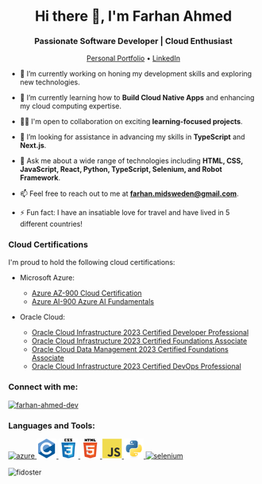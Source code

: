 <h1 align="center">Hi there 👋, I'm Farhan Ahmed</h1>
<h3 align="center">Passionate Software Developer | Cloud Enthusiast</h3>

<p align="center">
  <a href="https://farhan.fi">Personal Portfolio</a> •
  <a href="https://www.linkedin.com/in/farhan-ahmed-dev/">LinkedIn</a>
</p>

- 🔭 I’m currently working on honing my development skills and exploring new technologies.

- 🌱 I’m currently learning how to **Build Cloud Native Apps** and enhancing my cloud computing expertise.

- 👨‍💻 I'm open to collaboration on exciting **learning-focused projects**.

- 🤝 I’m looking for assistance in advancing my skills in **TypeScript** and **Next.js**.

- 💬 Ask me about a wide range of technologies including **HTML, CSS, JavaScript, React, Python, TypeScript, Selenium, and Robot Framework**.

- 📫 Feel free to reach out to me at **farhan.midsweden@gmail.com**.

- ⚡ Fun fact: I have an insatiable love for travel and have lived in 5 different countries!

### Cloud Certifications
I'm proud to hold the following cloud certifications:

- Microsoft Azure:
  - [Azure AZ-900 Cloud Certification](https://learn.microsoft.com/en-us/users/farhanahmed-2347/credentials/54e0c4a2c98b405f)
  - [Azure AI-900 Azure AI Fundamentals](https://learn.microsoft.com/en-us/users/farhanahmed-2347/credentials/f322f8c20cc4bd22)

- Oracle Cloud:
  - [Oracle Cloud Infrastructure 2023 Certified Developer Professional](https://catalog-education.oracle.com/pls/certview/sharebadge?id=33AFC856F6EF3690FB9FB7E43D0F62FFEEADE7361D929D1A175CD6D969A85654)
  - [Oracle Cloud Infrastructure 2023 Certified Foundations Associate](https://catalog-education.oracle.com/pls/certview/sharebadge?id=094CF281A51C290C7C9A8993F7E73180BF91AF960148D507A0FF1E2063B59405)
  - [Oracle Cloud Data Management 2023 Certified Foundations Associate](https://catalog-education.oracle.com/pls/certview/sharebadge?id=1666276332B163EC00B4C2D54AE5B1F4A022D053853F8C3A4D14EC5DA0E73A33)
  - [Oracle Cloud Infrastructure 2023 Certified DevOps Professional](https://catalog-education.oracle.com/pls/certview/sharebadge?id=2149D1EB8AFA32ED5C8B515F42A24F1559739B50042CF290245BF1196A2156A8)

<h3 align="left">Connect with me:</h3>
<p align="left">
<a href="https://linkedin.com/in/farhan-ahmed-dev" target="blank"><img align="center" src="https://raw.githubusercontent.com/rahuldkjain/github-profile-readme-generator/master/src/images/icons/Social/linked-in-alt.svg" alt="farhan-ahmed-dev" height="30" width="40" /></a>
</p>

<h3 align="left">Languages and Tools:</h3>
<p align="left"> <a href="https://azure.microsoft.com/en-in/" target="_blank" rel="noreferrer"> <img src="https://www.vectorlogo.zone/logos/microsoft_azure/microsoft_azure-icon.svg" alt="azure" width="40" height="40"/> </a> <a href="https://www.cprogramming.com/" target="_blank" rel="noreferrer"> <img src="https://raw.githubusercontent.com/devicons/devicon/master/icons/c/c-original.svg" alt="c" width="40" height="40"/> </a> <a href="https://www.w3schools.com/css/" target="_blank" rel="noreferrer"> <img src="https://raw.githubusercontent.com/devicons/devicon/master/icons/css3/css3-original-wordmark.svg" alt="css3" width="40" height="40"/> </a> <a href="https://www.w3.org/html/" target="_blank" rel="noreferrer"> <img src="https://raw.githubusercontent.com/devicons/devicon/master/icons/html5/html5-original-wordmark.svg" alt="html5" width="40" height="40"/> </a> <a href="https://developer.mozilla.org/en-US/docs/Web/JavaScript" target="_blank" rel="noreferrer"> <img src="https://raw.githubusercontent.com/devicons/devicon/master/icons/javascript/javascript-original.svg" alt="javascript" width="40" height="40"/> </a> <a href="https://www.python.org" target="_blank" rel="noreferrer"> <img src="https://raw.githubusercontent.com/devicons/devicon/master/icons/python/python-original.svg" alt="python" width="40" height="40"/> </a> <a href="https://www.selenium.dev" target="_blank" rel="noreferrer"> <img src="https://raw.githubusercontent.com/detain/svg-logos/780f25886640cef088af994181646db2f6b1a3f8/svg/selenium-logo.svg" alt="selenium" width="40" height="40"/> </a> </p>

<p><img align="center" src="https://github-readme-stats.vercel.app/api/top-langs?username=fidoster&show_icons=true&locale=en&layout=compact" alt="fidoster" /></p>
